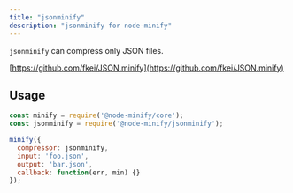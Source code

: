 ```yaml
---
title: "jsonminify"
description: "jsonminify for node-minify"
---
```


`jsonminify` can compress only JSON files.

[https://github.com/fkei/JSON.minify](https://github.com/fkei/JSON.minify)

## Usage

```js
const minify = require('@node-minify/core');
const jsonminify = require('@node-minify/jsonminify');

minify({
  compressor: jsonminify,
  input: 'foo.json',
  output: 'bar.json',
  callback: function(err, min) {}
});
```
